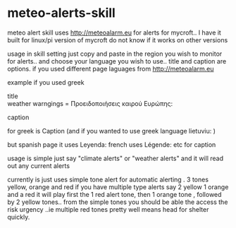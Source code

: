 # meteo-alerts-skill
meteo alert skill uses http://meteoalarm.eu for alerts for  mycroft.. I have it built for linux/pi version of mycroft do not know if it works on other versions

usage  in skill setting  just copy and paste in the  region you wish to monitor for alerts..  and choose your language you wish to use..    title and caption are options. if you used different page laguages from http://meteoalarm.eu 

example if you used greek 

title     
weather warngings = Προειδοποιήσεις καιρού Ευρώπης:

caption

for greek is Caption      (and if you wanted to use greek language lietuviu: )

but spanish page it  uses Leyenda: french uses Légende:  etc  for caption

usage is simple just say "climate alerts"  or "weather alerts" and it will read out any  current alerts

currently is  just uses simple tone alert for automatic alerting .  3 tones yellow, orange and red if you have  multiple type alerts say 2 yellow 1 orange and a red    it will play first  the  1 red alert tone, then 1 orange tone , followed by 2 yellow tones..  from the simple tones you should be able the access the risk urgency ..ie  multiple red tones  pretty well means   head for shelter quickly. 
